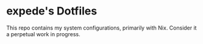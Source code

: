 # expede's Dotfiles

This repo contains my system configurations, primarily with Nix. Consider it a perpetual work in progress.
